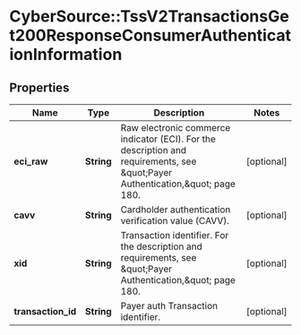 # CyberSource::TssV2TransactionsGet200ResponseConsumerAuthenticationInformation

## Properties
Name | Type | Description | Notes
------------ | ------------- | ------------- | -------------
**eci_raw** | **String** | Raw electronic commerce indicator (ECI). For the description and requirements, see \&quot;Payer Authentication,\&quot; page 180. | [optional] 
**cavv** | **String** | Cardholder authentication verification value (CAVV). | [optional] 
**xid** | **String** | Transaction identifier. For the description and requirements, see \&quot;Payer Authentication,\&quot; page 180. | [optional] 
**transaction_id** | **String** | Payer auth Transaction identifier. | [optional] 


